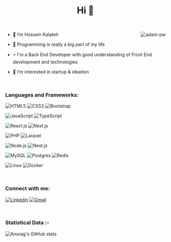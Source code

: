 <h1 align="center">Hi 👋</h1>

<br>

<p><img align="right" src="https://github.com/Adam-pw/Adam-pw/blob/main/animation_500_kxa883sd.gif" alt="adam-pw" /></p>


- 👋 I’m Hossein Kalateh

- 👀 Programming is really a big part of my life

- ⚡ I'm a Back End Developer with good understanding of Front End development and technologies

- 💞️ I’m interested in startup & ideation

<br>

<h3 align="left">Languages and Frameworks:</h3>
<p align="left">
  
  ![HTML5](https://img.shields.io/badge/html5-%23E34F26.svg?style=for-the-badge&logo=html5&logoColor=white)
  ![CSS3](https://img.shields.io/badge/css3-%231572B6.svg?style=for-the-badge&logo=css3&logoColor=white)
  ![Bootstrap](https://img.shields.io/badge/bootstrap-%23563D7C.svg?style=for-the-badge&logo=bootstrap&logoColor=white)
  
  ![JavaScript](https://img.shields.io/badge/javascript-%23323330.svg?style=for-the-badge&logo=javascript&logoColor=%23F7DF1E)
  ![TypeScript](https://img.shields.io/badge/typescript-%23007ACC.svg?style=for-the-badge&logo=typescript&logoColor=white)
  
  ![React.js](https://img.shields.io/badge/react-%2320232a.svg?style=for-the-badge&logo=react&logoColor=%2361DAFB)
  ![Next.js](https://img.shields.io/badge/nextjs-%23000000.svg?style=for-the-badge&logo=next.js&logoColor=white)
  
  ![PHP](https://img.shields.io/badge/php-%23777BB4.svg?style=for-the-badge&logo=php&logoColor=white)
  ![Laravel](https://img.shields.io/badge/laravel-%23FF2D20.svg?style=for-the-badge&logo=laravel&logoColor=white)

  ![Node.js](https://img.shields.io/badge/node.js-%2343853D.svg?style=for-the-badge&logo=node-dot-js&logoColor=white)
  ![Nest.js](https://img.shields.io/badge/nestjs-%23E0234E.svg?style=for-the-badge&logo=nestjs&logoColor=white)
  
  ![MySQL](https://img.shields.io/badge/mysql-%2300f.svg?style=for-the-badge&logo=mysql&logoColor=white)
  ![Postgres](https://img.shields.io/badge/postgres-%23316192.svg?style=for-the-badge&logo=postgresql&logoColor=white)
  ![Redis](https://img.shields.io/badge/redis-%23DD0031.svg?style=for-the-badge&logo=redis&logoColor=white)
  
  ![Linux](https://img.shields.io/badge/Linux-FCC624?style=for-the-badge&logo=linux&logoColor=black)
  ![Docker](https://img.shields.io/badge/docker-%230db7ed.svg?style=for-the-badge&logo=docker&logoColor=white)
  
</p>

<br>
<h3 align="left">Connect with me:</h3>
<p align="left">
  
  [![Linkedin](https://img.shields.io/badge/LinkedIn-0077B5?style=for-the-badge&logo=linkedin&logoColor=white)](https://www.linkedin.com/in/hosseinkalateh/)
  [![Gmail](https://img.shields.io/badge/Gmail-D14836?style=for-the-badge&logo=gmail&logoColor=white)](mailto:hosseinkalateh77@gmail.com)
</p>

<br>

<h3>Statistical Data :-</h3>

![Anurag's GitHub stats](https://github-readme-stats.vercel.app/api?username=HosseinKalateh&show_icons=true&theme=radical)

<br>
